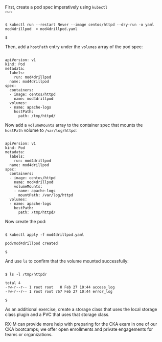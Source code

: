 <!-- CKA Self-Study Mod 4 -->

First, create a pod spec imperatively using <code>kubectl run</code>

<pre class="wp-block-code"><code>
$ kubectl run --restart Never --image centos/httpd --dry-run -o yaml mod4drillpod  > mod4drillpod.yaml

$
</code></pre>


Then, add a <code>hostPath</code> entry under the <code>volumes</code> array of the pod spec:

<pre class="wp-block-code"><code>
apiVersion: v1
kind: Pod
metadata:
  labels:
    run: mod4drillpod
  name: mod4drillpod
spec:
  containers:
  - image: centos/httpd
    name: mod4drillpod
  volumes:
  - name: apache-logs
    hostPath:
      path: /tmp/httpd/
</code></pre>


Now add a <code>volumeMounts</code> array to the container spec that mounts the <code>hostPath</code> volume to <code>/var/log/httpd</code>:

<pre class="wp-block-code"><code>
apiVersion: v1
kind: Pod
metadata:
  labels:
    run: mod4drillpod
  name: mod4drillpod
spec:
  containers:
  - image: centos/httpd
    name: mod4drillpod
    volumeMounts:
    - name: apache-logs
      mountPath: /var/log/httpd
  volumes:
  - name: apache-logs
    hostPath:
      path: /tmp/httpd/
</code></pre>

Now create the pod:

<pre class="wp-block-code"><code>
$ kubectl apply -f mod4drillpod.yaml

pod/mod4drillpod created

$
</code></pre>

And use <code>ls</code> to confirm that the volume mounted successfully:

<pre class="wp-block-code"><code>
$ ls -l /tmp/httpd/

total 4
-rw-r--r-- 1 root root   0 Feb 27 10:44 access_log
-rw-r--r-- 1 root root 767 Feb 27 10:44 error_log

$
</code></pre>


As an additional exercise, create a storage class that uses the local storage class plugin and a PVC that uses that storage class.

RX-M can provide more help with preparing for the CKA exam in one of our CKA bootcamps; we offer open enrollments and private engagements for teams or organizations.
